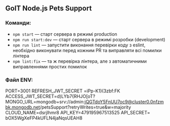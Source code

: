 ## GoIT Node.js Pets Support

### Команди:

- `npm start` &mdash; старт сервера в режимі production
- `npm run start:dev` &mdash; старт сервера в режимі розробки (development)
- `npm run lint` &mdash; запустити виконання перевірки коду з eslint, необхідно виконувати перед кожним PR та виправляти всі помилки лінтера
- `npm lint:fix` &mdash; та ж перевірка лінтера, але з автоматичними виправленнями простих помилок

### Файл ENV:

PORT=3001
REFRESH_JWT_SECRET =iPp-K1)(3zbf:FK
ACCESS_JWT_SECRET=d)LYb7{RHJO[oT?
MONGO_URL=mongodb+srv://admin:jQGTdoY5FnUU7oc9@cluster0.0nfzmbk.mongodb.net/petsSupport?retryWrites=true&w=majority
CLOUD_NAME=dsrjlhmr8
API_KEY=479195967513525
API_SECRET= bOX5WgXeFP4kUFLN4jaNqsUEAH8
